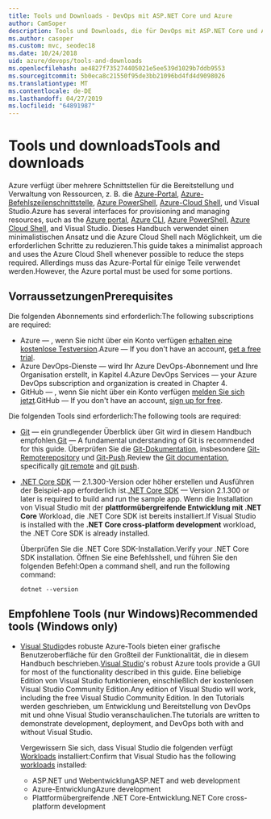 ```yaml
---
title: Tools und Downloads - DevOps mit ASP.NET Core und Azure
author: CamSoper
description: Tools und Downloads, die für DevOps mit ASP.NET Core und Azure erforderlich sind.
ms.author: casoper
ms.custom: mvc, seodec18
ms.date: 10/24/2018
uid: azure/devops/tools-and-downloads
ms.openlocfilehash: ae4827f735274405021e5ee539d1029b7ddb9553
ms.sourcegitcommit: 5b0eca8c21550f95de3bb21096bd4fd4d9098026
ms.translationtype: MT
ms.contentlocale: de-DE
ms.lasthandoff: 04/27/2019
ms.locfileid: "64891987"
---
```

# <a name="tools-and-downloads"></a><span data-ttu-id="9e720-103">Tools und downloads</span><span class="sxs-lookup"><span data-stu-id="9e720-103">Tools and downloads</span></span>

<span data-ttu-id="9e720-104">Azure verfügt über mehrere Schnittstellen für die Bereitstellung und Verwaltung von Ressourcen, z. B. die [Azure-Portal](https://portal.azure.com), [Azure-Befehlszeilenschnittstelle](/cli/azure/), [Azure PowerShell](/powershell/azure/overview), [Azure-Cloud Shell](https://shell.azure.com/bash), und Visual Studio.</span><span class="sxs-lookup"><span data-stu-id="9e720-104">Azure has several interfaces for provisioning and managing resources, such as the [Azure portal](https://portal.azure.com), [Azure CLI](/cli/azure/), [Azure PowerShell](/powershell/azure/overview), [Azure Cloud Shell](https://shell.azure.com/bash), and Visual Studio.</span></span> <span data-ttu-id="9e720-105">Dieses Handbuch verwendet einen minimalistischen Ansatz und die Azure Cloud Shell nach Möglichkeit, um die erforderlichen Schritte zu reduzieren.</span><span class="sxs-lookup"><span data-stu-id="9e720-105">This guide takes a minimalist approach and uses the Azure Cloud Shell whenever possible to reduce the steps required.</span></span> <span data-ttu-id="9e720-106">Allerdings muss das Azure-Portal für einige Teile verwendet werden.</span><span class="sxs-lookup"><span data-stu-id="9e720-106">However, the Azure portal must be used for some portions.</span></span>

## <a name="prerequisites"></a><span data-ttu-id="9e720-107">Vorraussetzungen</span><span class="sxs-lookup"><span data-stu-id="9e720-107">Prerequisites</span></span>

<span data-ttu-id="9e720-108">Die folgenden Abonnements sind erforderlich:</span><span class="sxs-lookup"><span data-stu-id="9e720-108">The following subscriptions are required:</span></span>

* <span data-ttu-id="9e720-109">Azure &mdash; , wenn Sie nicht über ein Konto verfügen [erhalten eine kostenlose Testversion](https://azure.microsoft.com/free/).</span><span class="sxs-lookup"><span data-stu-id="9e720-109">Azure &mdash; If you don't have an account, [get a free trial](https://azure.microsoft.com/free/).</span></span>
* <span data-ttu-id="9e720-110">Azure DevOps-Dienste &mdash; wird Ihr Azure DevOps-Abonnement und Ihre Organisation erstellt, in Kapitel 4.</span><span class="sxs-lookup"><span data-stu-id="9e720-110">Azure DevOps Services &mdash; your Azure DevOps subscription and organization is created in Chapter 4.</span></span>
* <span data-ttu-id="9e720-111">GitHub &mdash; , wenn Sie nicht über ein Konto verfügen [melden Sie sich jetzt](https://github.com/join).</span><span class="sxs-lookup"><span data-stu-id="9e720-111">GitHub &mdash; If you don't have an account, [sign up for free](https://github.com/join).</span></span>

<span data-ttu-id="9e720-112">Die folgenden Tools sind erforderlich:</span><span class="sxs-lookup"><span data-stu-id="9e720-112">The following tools are required:</span></span>

* <span data-ttu-id="9e720-113">[Git](https://git-scm.com/downloads) &mdash; ein grundlegender Überblick über Git wird in diesem Handbuch empfohlen.</span><span class="sxs-lookup"><span data-stu-id="9e720-113">[Git](https://git-scm.com/downloads) &mdash; A fundamental understanding of Git is recommended for this guide.</span></span> <span data-ttu-id="9e720-114">Überprüfen Sie die [Git-Dokumentation](https://git-scm.com/doc), insbesondere [Git-Remoterepository](https://git-scm.com/docs/git-remote) und [Git-Push](https://git-scm.com/docs/git-push).</span><span class="sxs-lookup"><span data-stu-id="9e720-114">Review the [Git documentation](https://git-scm.com/doc), specifically [git remote](https://git-scm.com/docs/git-remote) and [git push](https://git-scm.com/docs/git-push).</span></span>
* <span data-ttu-id="9e720-115">[.NET Core SDK](https://www.microsoft.com/net/download/) &mdash; 2.1.300-Version oder höher erstellen und Ausführen der Beispiel-app erforderlich ist.</span><span class="sxs-lookup"><span data-stu-id="9e720-115">[.NET Core SDK](https://www.microsoft.com/net/download/) &mdash; Version 2.1.300 or later is required to build and run the sample app.</span></span> <span data-ttu-id="9e720-116">Wenn die Installation von Visual Studio mit der **plattformübergreifende Entwicklung mit .NET Core** Workload, die .NET Core SDK ist bereits installiert.</span><span class="sxs-lookup"><span data-stu-id="9e720-116">If Visual Studio is installed with the **.NET Core cross-platform development** workload, the .NET Core SDK is already installed.</span></span>

    <span data-ttu-id="9e720-117">Überprüfen Sie die .NET Core SDK-Installation.</span><span class="sxs-lookup"><span data-stu-id="9e720-117">Verify your .NET Core SDK installation.</span></span> <span data-ttu-id="9e720-118">Öffnen Sie eine Befehlsshell, und führen Sie den folgenden Befehl:</span><span class="sxs-lookup"><span data-stu-id="9e720-118">Open a command shell, and run the following command:</span></span>

    ```console
    dotnet --version
    ```

## <a name="recommended-tools-windows-only"></a><span data-ttu-id="9e720-119">Empfohlene Tools (nur Windows)</span><span class="sxs-lookup"><span data-stu-id="9e720-119">Recommended tools (Windows only)</span></span>

* <span data-ttu-id="9e720-120">[Visual Studio](https://visualstudio.microsoft.com)des robuste Azure-Tools bieten einer grafische Benutzeroberfläche für den Großteil der Funktionalität, die in diesem Handbuch beschrieben.</span><span class="sxs-lookup"><span data-stu-id="9e720-120">[Visual Studio](https://visualstudio.microsoft.com)'s robust Azure tools provide a GUI for most of the functionality described in this guide.</span></span> <span data-ttu-id="9e720-121">Eine beliebige Edition von Visual Studio funktionieren, einschließlich der kostenlosen Visual Studio Community Edition.</span><span class="sxs-lookup"><span data-stu-id="9e720-121">Any edition of Visual Studio will work, including the free Visual Studio Community Edition.</span></span> <span data-ttu-id="9e720-122">In den Tutorials werden geschrieben, um Entwicklung und Bereitstellung von DevOps mit und ohne Visual Studio veranschaulichen.</span><span class="sxs-lookup"><span data-stu-id="9e720-122">The tutorials are written to demonstrate development, deployment, and DevOps both with and without Visual Studio.</span></span>

  <span data-ttu-id="9e720-123">Vergewissern Sie sich, dass Visual Studio die folgenden verfügt [Workloads](/visualstudio/install/modify-visual-studio) installiert:</span><span class="sxs-lookup"><span data-stu-id="9e720-123">Confirm that Visual Studio has the following [workloads](/visualstudio/install/modify-visual-studio) installed:</span></span>

  * <span data-ttu-id="9e720-124">ASP.NET und Webentwicklung</span><span class="sxs-lookup"><span data-stu-id="9e720-124">ASP.NET and web development</span></span>
  * <span data-ttu-id="9e720-125">Azure-Entwicklung</span><span class="sxs-lookup"><span data-stu-id="9e720-125">Azure development</span></span>
  * <span data-ttu-id="9e720-126">Plattformübergreifende .NET Core-Entwicklung</span><span class="sxs-lookup"><span data-stu-id="9e720-126">.NET Core cross-platform development</span></span>
